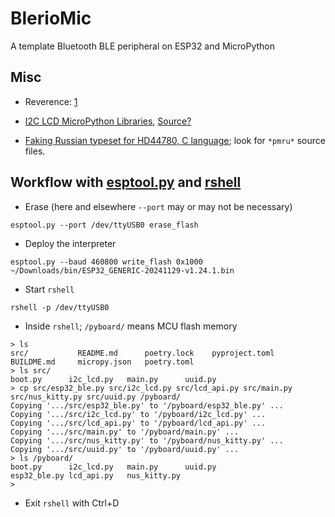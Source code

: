 # BlerioMic

A template Bluetooth BLE peripheral on ESP32 and MicroPython

## Misc

- Reverence: [1](https://randomnerdtutorials.com/micropython-esp32-bluetooth-low-energy-ble/)

- [I2C LCD MicroPython Libraries](https://microcontrollerslab.com/i2c-lcd-esp32-esp8266-micropython-tutorial/),
  [Source?](https://github.com/Bucknalla/micropython-i2c-lcd)

- [Faking Russian typeset for HD44780, C language](https://github.com/Tyrn/galvanix); look for `*pmru*` source files.

## Workflow with [esptool.py](https://micropython.org/download/ESP32_GENERIC/) and [rshell](https://github.com/dhylands/rshell)

- Erase (here and elsewhere `--port` may or may not be necessary)

```
esptool.py --port /dev/ttyUSB0 erase_flash
```

- Deploy the interpreter

```
esptool.py --baud 460800 write_flash 0x1000 ~/Downloads/bin/ESP32_GENERIC-20241129-v1.24.1.bin
```

- Start `rshell`

```
rshell -p /dev/ttyUSB0
```

- Inside `rshell`; `/pyboard/` means MCU flash memory

```
> ls
src/           README.md      poetry.lock    pyproject.toml
BUILDME.md     micropy.json   poetry.toml
> ls src/
boot.py      i2c_lcd.py   main.py      uuid.py
> cp src/esp32_ble.py src/i2c_lcd.py src/lcd_api.py src/main.py src/nus_kitty.py src/uuid.py /pyboard/
Copying '.../src/esp32_ble.py' to '/pyboard/esp32_ble.py' ...
Copying '.../src/i2c_lcd.py' to '/pyboard/i2c_lcd.py' ...
Copying '.../src/lcd_api.py' to '/pyboard/lcd_api.py' ...
Copying '.../src/main.py' to '/pyboard/main.py' ...
Copying '.../src/nus_kitty.py' to '/pyboard/nus_kitty.py' ...
Copying '.../src/uuid.py' to '/pyboard/uuid.py' ...
> ls /pyboard/
boot.py      i2c_lcd.py   main.py      uuid.py
esp32_ble.py lcd_api.py   nus_kitty.py
>
```

- Exit `rshell` with Ctrl+D
